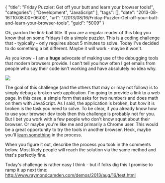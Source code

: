 {
	"title": "Friday Puzzler: Get off your butt and learn your browser tools!",
	"categories": [
		"Development",
		"JavaScript"
	],
	"tags": [],
	"date": "2013-08-16T10:08:00+06:00",
	"url": "/2013/08/16/Friday-Puzzler-Get-off-your-butt-and-learn-your-browser-tools",
	"guid": "5009"
}

Ok, pardon the link-bait title. If you are a regular reader of this blog you know that on some Fridays I do a simple puzzler. This is a coding challenge that - typically - only requires about 5 minutes to solve. Today I've decided to do something a bit different. Maybe it will work - maybe it won't. 

As you know - I am a <strong>huge</strong> advocate of making use of the debugging tools that modern browsers provide. I can't tell you how often I get emails from people who say their code isn't working and have absolutely no idea why.
<!--more-->
<img src="http://static.raymondcamden.com/images/notacc.jpg" />

The goal of this challenge (and the others that may or may not follow) is to simply debug a broken web application. I'm going to provide a link to a web page. In this case, a simple form that asks for two numbers and does math on them with JavaScript. As I said, the application is broken, but <i>how</i> it is broken is the task you need to solve. To be clear, if you already know how to use your browser dev tools then this challenge is probably not for you. But I bet you work with a few people who don't know squat about their browser. Or maybe you're like me and primarily a Chrome user. This would be a great opportunity to try the tools in another browser. Heck, maybe you'll <a href="http://www.raymondcamden.com/index.cfm/2013/8/16/JavaScript-Errors-and-the-Firefox-Console">learn something</a> in the process.

When you figure it out, describe the process you took in the comments below. Most likely people will reach the solution via the same method and that's perfectly fine.

Today's challenge is rather easy I think - but if folks dig this I promise to ramp it up next time: <a href="http://www.raymondcamden.com/demos/2013/aug/16/test.html">http://www.raymondcamden.com/demos/2013/aug/16/test.html</a>